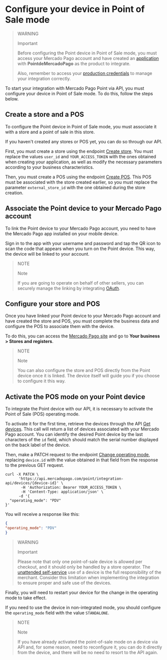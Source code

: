 # Configure your device in Point of Sale mode

> WARNING
>
> Important
>
> Before configuring the Point device in Point of Sale mode, you must access your Mercado Pago account and have created an [application](/developers/en/docs/mp-point/additional-content/your-integrations/dashboard) with **PointdeMercadoPago** as the product to integrate.
>
> Also, remember to access your [production credentials](/developers/en/docs/mp-point/additional-content/your-integrations/credentials) to manage your integration correctly.

To start your integration with Mercado Pago Point via API, you must configure your device in Point of Sale mode. To do this, follow the steps below.

## Create a store and a POS

To configure the Point device in Point of Sale mode, you must associate it with a store and a point of sale in this store.

If you haven't created any stores or POS yet, you can do so through our API.

First, you must create a store using the endpoint [Create store](/developers/en/reference/stores/_users_user_id_stores/post). You must replace the values `user_id` and `YOUR_ACCESS_TOKEN` with the ones obtained when creating your application, as well as modify the necessary parameters according to your business characteristics.

Then, you must create a POS using the endpoint [Create POS](/developers/en/reference/pos/_pos/post). This POS must be associated with the store created earlier, so you must replace the parameter `external_store_id` with the one obtained during the store creation.

## Associate the Point device to your Mercado Pago account

To link the Point device to your Mercado Pago account, you need to have the Mercado Pago app installed on your mobile device.

Sign in to the app with your username and password and tap the QR icon to scan the code that appears when you turn on the Point device. This way, the device will be linked to your account.

> NOTE
>
> Note
>
> If you are going to operate on behalf of other sellers, you can securely manage the linking by integrating [OAuth](/developers/en/docs/mp-point/additional-content/security/oauth/introduction).

## Configure your store and POS

Once you have linked your Point device to your Mercado Pago account and have created the store and POS, you must complete the business data and configure the POS to associate them with the device.

To do this, you can access the [Mercado Pago site](https://www.mercadopago[FAKER][URL][DOMAIN]/stores) and go to **Your business > Stores and registers**.

> NOTE
>
> Note
>
> You can also configure the store and POS directly from the Point device once it is linked. The device itself will guide you if you choose to configure it this way.

## Activate the POS mode on your Point device

To integrate the Point device with our API, it is necessary to activate the Point of Sale (POS) operating mode.

To activate it for the first time, retrieve the devices through the API [Get devices](/developers/en/reference/integrations_api/_point_integration-api_devices/get). This call will return a list of devices associated with your Mercado Pago account. You can identify the desired Point device by the last characters of the `id` field, which should match the serial number displayed on the back label of the device.

Then, make a PATCH request to the endpoint [Change operating mode](/developers/en/reference/integrations_api/_point_integration-api_devices_device-id/patch), replacing `device.id` with the value obtained in that field from the response to the previous GET request.

``` curl
curl -X PATCH \
      'https://api.mercadopago.com/point/integration-api/devices/{device-id}' \
       -H 'Authorization: Bearer YOUR_ACCESS_TOKEN \
       -H 'Content-Type: application/json' \ 
      -d '{
  "operating_mode": "PDV"
}'
```

You will receive a response like this:

``` json
{
"operating_mode": "PDV"
}
```

> WARNING
>
> Important
>
> Please note that only one point-of-sale device is allowed per checkout, and it should only be handled by a store operator. The [unattended self-service](/developers/en/docs/mp-point/integration-api/glossary) use of a device is the full responsibility of the merchant. Consider this limitation when implementing the integration to ensure proper and safe use of the devices.

Finally, you will need to restart your device for the change in the operating mode to take effect.

If you need to use the device in non-integrated mode, you should configure the `operating_mode` field with the value `STANDALONE`.

> NOTE
>
> Note
>
> If you have already activated the point-of-sale mode on a device via API and, for some reason, need to reconfigure it, you can do it directly from the device, and there will be no need to resort to the API again.